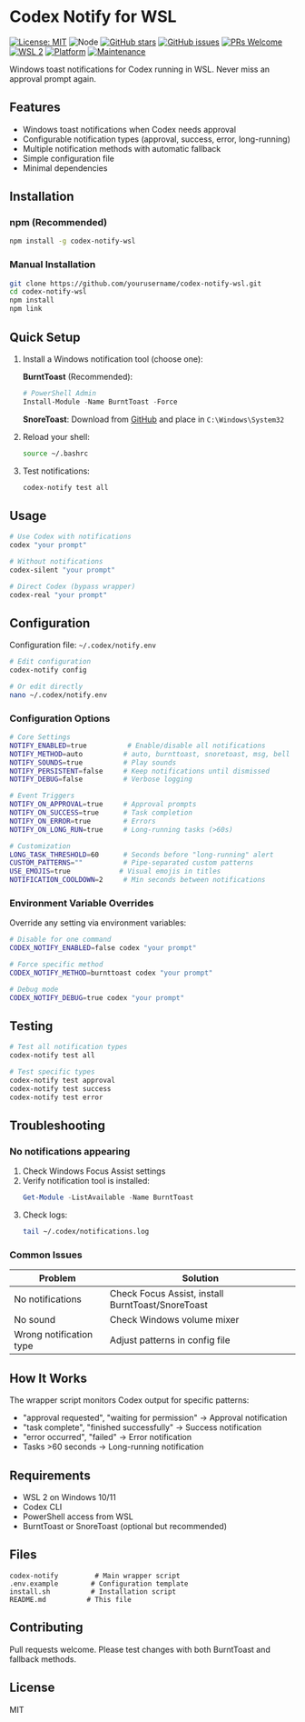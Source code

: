 # Codex Notify for WSL

[![License: MIT](https://img.shields.io/badge/License-MIT-yellow.svg)](https://opensource.org/licenses/MIT)
![Node](https://img.shields.io/badge/node-%3E%3D14.0.0-brightgreen)
[![GitHub stars](https://img.shields.io/github/stars/nomad5/codex-notify-wsl.svg?style=social)](https://github.com/nomad5/codex-notify-wsl)
[![GitHub issues](https://img.shields.io/github/issues/nomad5/codex-notify-wsl.svg)](https://github.com/nomad5/codex-notify-wsl/issues)
[![PRs Welcome](https://img.shields.io/badge/PRs-welcome-brightgreen.svg)](https://github.com/nomad5/codex-notify-wsl/pulls)
[![WSL 2](https://img.shields.io/badge/WSL-2-blue.svg)](https://docs.microsoft.com/en-us/windows/wsl/)
[![Platform](https://img.shields.io/badge/platform-Windows%2010%2F11-blue.svg)](https://www.microsoft.com/windows)
[![Maintenance](https://img.shields.io/badge/Maintained%3F-yes-green.svg)](https://github.com/nomad5/codex-notify-wsl/graphs/commit-activity)

Windows toast notifications for Codex running in WSL. Never miss an approval prompt again.

## Features

- Windows toast notifications when Codex needs approval
- Configurable notification types (approval, success, error, long-running)
- Multiple notification methods with automatic fallback
- Simple configuration file
- Minimal dependencies

## Installation

### npm (Recommended)

```bash
npm install -g codex-notify-wsl
```

### Manual Installation

```bash
git clone https://github.com/yourusername/codex-notify-wsl.git
cd codex-notify-wsl
npm install
npm link
```

## Quick Setup

1. Install a Windows notification tool (choose one):

   **BurntToast** (Recommended):
   ```powershell
   # PowerShell Admin
   Install-Module -Name BurntToast -Force
   ```

   **SnoreToast**:
   Download from [GitHub](https://github.com/KDE/snoretoast/releases) and place in `C:\Windows\System32`

2. Reload your shell:
   ```bash
   source ~/.bashrc
   ```

3. Test notifications:
   ```bash
   codex-notify test all
   ```

## Usage

```bash
# Use Codex with notifications
codex "your prompt"

# Without notifications
codex-silent "your prompt"

# Direct Codex (bypass wrapper)
codex-real "your prompt"
```

## Configuration

Configuration file: `~/.codex/notify.env`

```bash
# Edit configuration
codex-notify config

# Or edit directly
nano ~/.codex/notify.env
```

### Configuration Options

```bash
# Core Settings
NOTIFY_ENABLED=true          # Enable/disable all notifications
NOTIFY_METHOD=auto          # auto, burnttoast, snoretoast, msg, bell
NOTIFY_SOUNDS=true          # Play sounds
NOTIFY_PERSISTENT=false     # Keep notifications until dismissed
NOTIFY_DEBUG=false          # Verbose logging

# Event Triggers
NOTIFY_ON_APPROVAL=true     # Approval prompts
NOTIFY_ON_SUCCESS=true      # Task completion
NOTIFY_ON_ERROR=true        # Errors
NOTIFY_ON_LONG_RUN=true     # Long-running tasks (>60s)

# Customization
LONG_TASK_THRESHOLD=60      # Seconds before "long-running" alert
CUSTOM_PATTERNS=""          # Pipe-separated custom patterns
USE_EMOJIS=true            # Visual emojis in titles
NOTIFICATION_COOLDOWN=2     # Min seconds between notifications
```

### Environment Variable Overrides

Override any setting via environment variables:

```bash
# Disable for one command
CODEX_NOTIFY_ENABLED=false codex "your prompt"

# Force specific method
CODEX_NOTIFY_METHOD=burnttoast codex "your prompt"

# Debug mode
CODEX_NOTIFY_DEBUG=true codex "your prompt"
```

## Testing

```bash
# Test all notification types
codex-notify test all

# Test specific types
codex-notify test approval
codex-notify test success
codex-notify test error
```

## Troubleshooting

### No notifications appearing

1. Check Windows Focus Assist settings
2. Verify notification tool is installed:
   ```powershell
   Get-Module -ListAvailable -Name BurntToast
   ```
3. Check logs:
   ```bash
   tail ~/.codex/notifications.log
   ```

### Common Issues

| Problem | Solution |
|---------|----------|
| No notifications | Check Focus Assist, install BurntToast/SnoreToast |
| No sound | Check Windows volume mixer |
| Wrong notification type | Adjust patterns in config file |

## How It Works

The wrapper script monitors Codex output for specific patterns:
- "approval requested", "waiting for permission" → Approval notification
- "task complete", "finished successfully" → Success notification
- "error occurred", "failed" → Error notification
- Tasks >60 seconds → Long-running notification

## Requirements

- WSL 2 on Windows 10/11
- Codex CLI
- PowerShell access from WSL
- BurntToast or SnoreToast (optional but recommended)

## Files

```
codex-notify         # Main wrapper script
.env.example        # Configuration template
install.sh          # Installation script
README.md          # This file
```

## Contributing

Pull requests welcome. Please test changes with both BurntToast and fallback methods.

## License

MIT